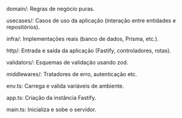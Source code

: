 domain/: Regras de negócio puras.

usecases/: Casos de uso da aplicação (interação entre entidades e repositórios).

infra/: Implementações reais (banco de dados, Prisma, etc.).

http/: Entrada e saída da aplicação (Fastify, controladores, rotas).

validators/: Esquemas de validação usando zod.

middlewares/: Tratadores de erro, autenticação etc.

env.ts: Carrega e valida variáveis de ambiente.

app.ts: Criação da instância Fastify.

main.ts: Inicializa e sobe o servidor.
